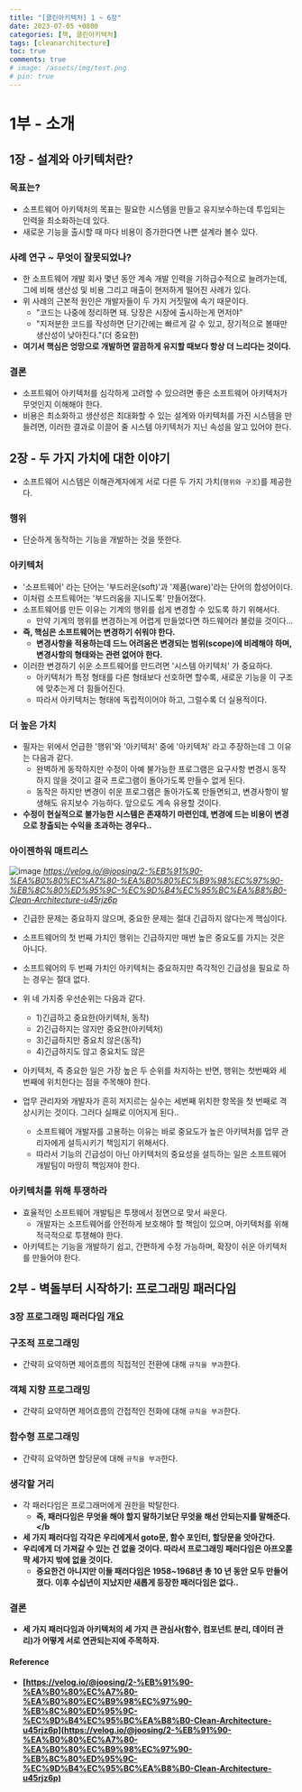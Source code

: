 ```yaml
---
title: "[클린아키텍처] 1 ~ 6장"
date: 2023-07-05 +0800
categories: [책, 클린아키텍처]
tags: [cleanarchitecture]
toc: true
comments: true
# image: /assets/img/test.png
# pin: true
---
```


# 1부 - 소개

## 1장 - 설계와 아키텍처란?

### 목표는?
- 소프트웨어 아키텍처의 목표는 필요한 시스템을 만들고 유지보수하는데 투입되는 인력을 최소화하는데 있다.
- 새로운 기능을 출시할 때 마다 비용이 증가한다면 나쁜 설계라 볼수 있다.

### 사례 연구 ~ 무엇이 잘못되었나?
- 한 소프트웨어 개발 회사 몇년 동안 계속 개발 인력을 기하급수적으로 늘려가는데, 그에 비해 생산성 및 비용 그리고 매출이 현저하게 떨어진 사례가 있다.
- 위 사례의 근본적 원인은 개발자들이 두 가지 거짓말에 속기 때문이다.
  - "코드는 나중에 정리하면 돼. 당장은 시장에 출시하는게 먼저야" 
  - "지저분한 코드를 작성하면 단기간에는 빠르게 갈 수 있고, 장기적으로 볼때만 생산성이 낮아진다."(더 중요한)
- <b>여기서 핵심은 엉망으로 개발하면 깔끔하게 유지할 때보다 항상 더 느리다는 것이다.</b>

### 결론
- 소프트웨어 아키텍처를 심각하게 고려할 수 있으려면 좋은 소프트웨어 아키텍처가 무엇인지 이해해야 한다.
- 비용은 최소화하고 생산성은 최대화할 수 있는 설계와 아키텍처를 가진 시스템을 만들려면, 이러한 결과로 이끌어 줄 시스템 아키텍처가 지닌 속성을 알고 있어야 한다.

## 2장 - 두 가지 가치에 대한 이야기
- 소프트웨어 시스템은 이해관계자에게 서로 다른 두 가지 가치(`행위와 구조`)를 제공한다.

### 행위
- 단순하게 동작하는 기능을 개발하는 것을 뜻한다.

### 아키텍처
- '소프트웨어' 라는 단어는 '부드러운(soft)'과 '제품(ware)'라는 단어의 합성어이다.
- 이처럼 소프트웨어는 '부드러움을 지니도록' 만들어졌다.
- 소프트웨어를 만든 이유는 기계의 행위를 쉽게 변경할 수 있도록 하기 위해서다.
  - 만약 기계의 행위를 변경하는게 어렵게 만들었다면 하드웨어라 불렀을 것이다...
- <b>즉, 핵심은 소프트웨어는 변경하기 쉬워야 한다.</b>
  - <b>변경사항을 적용하는데 드느 어려움은 변경되는 범위(scope)에 비레해야 하며, 변경사항의 형태와는 관련 없어야 한다.</b>
- 이러한 변경하기 쉬운 소프트웨어를 만드려면 '시스템 아키텍처' 가 중요하다.
  - 아키텍처가 특정 형태를 다른 형태보다 선호하면 할수록, 새로운 기능을 이 구조에 맞추는게 더 힘들어진다.
  - 따라서 아키텍처는 형태에 독립적이어야 하고, 그럴수록 더 실용적이다.

### 더 높은 가치
- 필자는 위에서 언급한 '행위'와 '아키텍처' 중에 '아키텍처' 라고 주장하는데 그 이유는 다음과 같다.
  - 완벽하게 동작하지만 수정이 아예 불가능한 프로그램은 요구사항 변경시 동작하지 않을 것이고 결국 프로그램이 돌아가도록 만들수 없게 된다.
  - 동작은 하지만 변경이 쉬운 프로그램은 돌아가도록 만들면되고, 변경사항이 발생해도 유지보수 가능하다. 앞으로도 계속 유용할 것이다.
- <b>수정이 현실적으로 불가능한 시스템은 존재하기 마련인데, 변경에 드는 비용이 변경으로 창출되는 수익을 초과하는 경우다..</b>

### 아이젠하워 매트리스

![image](https://github.com/jeonyoungho/jeonyoungho.github.io/assets/44339530/8ab42a73-2904-4996-a179-82f6601efba3)
_https://velog.io/@joosing/2-%EB%91%90-%EA%B0%80%EC%A7%80-%EA%B0%80%EC%B9%98%EC%97%90-%EB%8C%80%ED%95%9C-%EC%9D%B4%EC%95%BC%EA%B8%B0-Clean-Architecture-u45rjz6p_

- 긴급한 문제는 중요하지 않으며, 중요한 문제는 절대 긴급하지 않다는게 핵심이다.
- 소프트웨어의 첫 번째 가치인 행위는 긴급하지만 매번 높은 중요도를 가지는 것은 아니다.
- 소프트웨어의 두 번째 가치인 아키텍처는 중요하지만 즉각적인 긴급성을 필요로 하는 경우는 절대 없다.
- 위 네 가지중 우선순위는 다음과 같다.
  - 1)긴급하고 중요한(아키텍처, 동작)
  - 2)긴급하지는 않지만 중요한(아키텍처)
  - 3)긴급하지만 중요치 않은(동작)
  - 4)긴급하지도 않고 중요치도 않은

- 아키텍처, 즉 중요한 일은 가장 높은 두 순위를 차지하는 반면, 행위는 첫번째와 세번째에 위치한다는 점을 주목해야 한다.
- 업무 관리자와 개발자가 흔히 저지르는 실수는 세번째 위치한 항목을 첫 번째로 격상시키는 것이다. 그러다 실패로 이어지게 된다..
  - 소프트웨어 개발자를 고용하는 이유는 바로 중요도가 높은 아키텍처를 업무 관리자에게 설득시키기 책임지기 위해서다. 
  - 따라서 기능의 긴급성이 아닌 아키텍처의 중요성을 설득하는 일은 소프트웨어 개발팀이 마땅히 책임져야 한다.

### 아키텍처를 위해 투쟁하라
- 효율적인 소프트웨어 개발팀은 투쟁에서 정면으로 맞서 싸운다.
  - 개발자는 소프트웨어를 안전하게 보호해야 할 책임이 있으며, 아키텍처를 위해 적극적으로 투쟁해야 한다.
- 아키텍트는 기능을 개발하기 쉽고, 간편하게 수정 가능하며, 확장이 쉬운 아키텍처를 만들어야 한다.

## 2부 - 벽돌부터 시작하기: 프로그래밍 패러다임

### 3장 프로그래밍 패러다임 개요

### 구조적 프로그래밍
- 간략히 요약하면 제어흐름의 직접적인 전환에 대해 `규칙을 부과`한다.

### 객체 지향 프로그래밍
- 간략히 요약하면 제어흐름의 간접적인 전화에 대해 `규칙을 부과`한다.

### 함수형 프로그래밍
- 간략히 요약하면 할당문에 대해 `규칙을 부과`한다.

### 생각할 거리
- 각 패러다임은 프로그래머에게 권한을 박탈한다.
  - <b>즉, 패러다임은 무엇을 해야 할지 말하기보단 무엇을 해선 안되는지를 말해준다.</b
- 세 가지 패러다임 각각은 우리에게서 goto문, 함수 포인터, 할당문을 앗아간다.
- 우리에게 더 가져갈 수 있는 건 없을 것이다. 따라서 프로그래밍 패러다임은 아프오롣 딱 세가지 밖에 없을 것이다.
  - 중요한건 아니지만 이들 패러다임은 1958~1968년 총 10 년 동안 모두 만들어졌다. 이후 수십년이 지났지만 새롭게 등장한 패러다임은 없다..

### 결론
- 세 가지 패러다임과 아키텍처의 세 가지 큰 관심사(함수, 컴포넌트 분리, 데이터 관리)가 어떻게 서로 연관되는지에 주목하자.

#### Reference
- [https://velog.io/@joosing/2-%EB%91%90-%EA%B0%80%EC%A7%80-%EA%B0%80%EC%B9%98%EC%97%90-%EB%8C%80%ED%95%9C-%EC%9D%B4%EC%95%BC%EA%B8%B0-Clean-Architecture-u45rjz6p](https://velog.io/@joosing/2-%EB%91%90-%EA%B0%80%EC%A7%80-%EA%B0%80%EC%B9%98%EC%97%90-%EB%8C%80%ED%95%9C-%EC%9D%B4%EC%95%BC%EA%B8%B0-Clean-Architecture-u45rjz6p)
